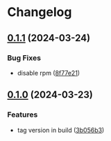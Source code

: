 # Changelog

## [0.1.1](https://github.com/returnearly/pkgs.observer-agent/compare/v0.1.0...v0.1.1) (2024-03-24)


### Bug Fixes

* disable rpm ([8f77e21](https://github.com/returnearly/pkgs.observer-agent/commit/8f77e21ebfd0ed5b791687903ddcef30e49ddb1a))

## [0.1.0](https://github.com/returnearly/pkgs.observer-agent/compare/v0.0.9...v0.1.0) (2024-03-23)


### Features

* tag version in build ([3b056b3](https://github.com/returnearly/pkgs.observer-agent/commit/3b056b367b6a00d47eb50eeab34551a8ba890d91))
